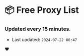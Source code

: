 # :package: Free Proxy List
### Updated every 15 minutes.

- Last updated: `2024-07-22 00:47`

:heart:
